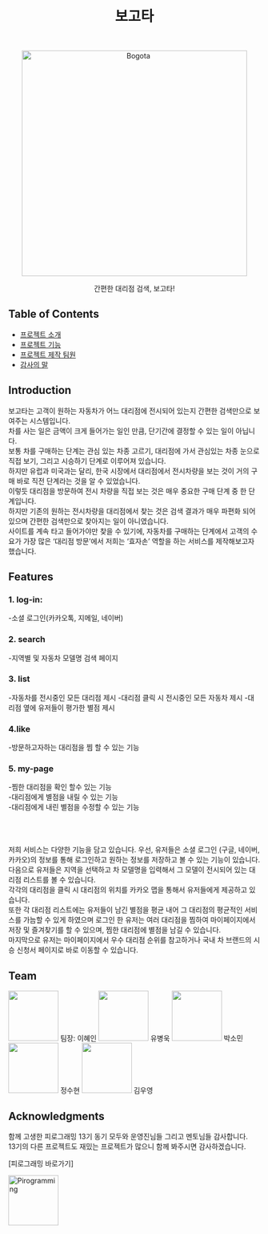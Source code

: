 <h1 align="center"> 보고타 </h1> <br>
<p align="center">
  <a href="https://bogota.kr">
    <img alt="Bogota" title="Bogota" src="https://bogota-bucket-piro13.s3.amazonaws.com/static/images/logo_blue.png" width="450">
  </a>
</p>

<p align="center">
  간편한 대리점 검색, 보고타!
</p>


## Table of Contents

- [프로젝트 소개](#introduction)
- [프로젝트 기능](#features)
- [프로젝트 제작 팀원](#team)
- [감사의 말](#acknowledgements)

## Introduction

보고타는 고객이 원하는 자동차가 어느 대리점에 전시되어 있는지 간편한 검색만으로 보여주는 시스템입니다.<br />
차를 사는 일은 금액이 크게 들어가는 일인 만큼, 단기간에 결정할 수 있는 일이 아닙니다.<br /> 
보통 차를 구매하는 단계는 관심 있는 차종 고르기, 대리점에 가서 관심있는 차종 눈으로 직접 보기, 그리고 시승하기 단계로 이루어져 있습니다. <br /> 
하지만 유럽과 미국과는 달리, 한국 시장에서 대리점에서 전시차량을 보는 것이 거의 구매 바로 직전 단계라는 것을 알 수 있었습니다. <br />
이렇듯 대리점을 방문하여 전시 차량을 직접 보는 것은 매우 중요한 구매 단계 중 한 단계입니다.<br />
하지만 기존의 원하는 전시차량을 대리점에서 찾는 것은 검색 결과가 매우 파편화 되어 있으며 간편한 검색만으로 찾아지는 일이 아니였습니다.<br />
사이트를 계속 타고 들어가야만 찾을 수 있기에, 자동차를 구매하는 단계에서 고객의 수요가 가장 많은 ‘대리점 방문’에서 저희는 ‘효자손’ 역할을 하는 서비스를 제작해보고자 했습니다. <br />

## Features

<h3>1. log-in:</h3>
-소셜 로그인(카카오톡, 지메일, 네이버)
<br />
<h3>2. search</h3>
-지역별 및 자동차 모델명 검색 페이지
<br />
<h3>3. list</h3>
-자동차를 전시중인 모든 대리점 제시
-대리점 클릭 시 전시중인 모든 자동차 제시
-대리점 옆에 유저들이 평가한 별점 제시
<br />
<h3>4.like</h3>
-방문하고자하는 대리점을 찜 할 수 있는 기능
<br />
<h3>5. my-page</h3>
-찜한 대리점을 확인 할수 있는 기능 <br />
-대리점에게 별점을 내릴 수 있는 기능 <br />
-대리점에게 내린 별점을 수정할 수 있는 기능 <br />
<br />
<br />
<br />

저희 서비스는 다양한 기능을 담고 있습니다. 
우선, 유저들은 소셜 로그인 (구글, 네이버, 카카오)의 정보를 통해 로그인하고 원하는 정보를 저장하고 볼 수 있는 기능이 있습니다.<br />
 다음으로 유저들은 지역을 선택하고 차 모델명을 입력해서 그 모델이 전시되어 있는 대리점 리스트를 볼 수 있습니다. <br />
 각각의 대리점을 클릭 시 대리점의 위치를 카카오 맵을 통해서 유저들에게 제공하고 있습니다.<br />
 또한 각 대리점 리스트에는 유저들이 남긴 별점을 평균 내어 그 대리점의 평균적인 서비스를 가늠할 수 있게 하였으며 로그인 한 유저는 여러 대리점을 찜하여 마이페이지에서 저장 및 즐겨찾기를 할 수 있으며, 찜한 대리점에 별점을 남길 수 있습니다. <br />
 마지막으로 유저는 마이페이지에서 우수 대리점 순위를 참고하거나 국내 차 브랜드의 시승 신청서 페이지로 바로 이동할 수 있습니다.<br />
 
## Team

<img src="https://bogota-bucket-piro13.s3.amazonaws.com/static/images/team_1.png" width="100"> 팀장: 이혜인
<img src="https://bogota-bucket-piro13.s3.amazonaws.com/static/images/team_2.png" width="100"> 유병욱
<img src="https://bogota-bucket-piro13.s3.amazonaws.com/static/images/team_3.jpeg" width="100"> 박소민
<img src="https://bogota-bucket-piro13.s3.amazonaws.com/static/images/team_4.png" width="100"> 정수현
<img src="https://bogota-bucket-piro13.s3.amazonaws.com/static/images/team_5.png" width="100"> 김우영


## Acknowledgments

함께 고생한 피로그래밍 13기 동기 모두와 운영진님들 그리고 멘토님들 감사합니다.<br />
13기의 다른 프로젝트도 재밌는 프로젝트가 많으니 함께 봐주시면 감사하겠습니다.<br />

[피로그래밍 바로가기]

<a href="https://github.com/pirogramming">
   <img alt="Pirogramming" title="Pirogramming" src="https://avatars3.githubusercontent.com/u/47470966?s=200&v=4" width="100">
</a>


